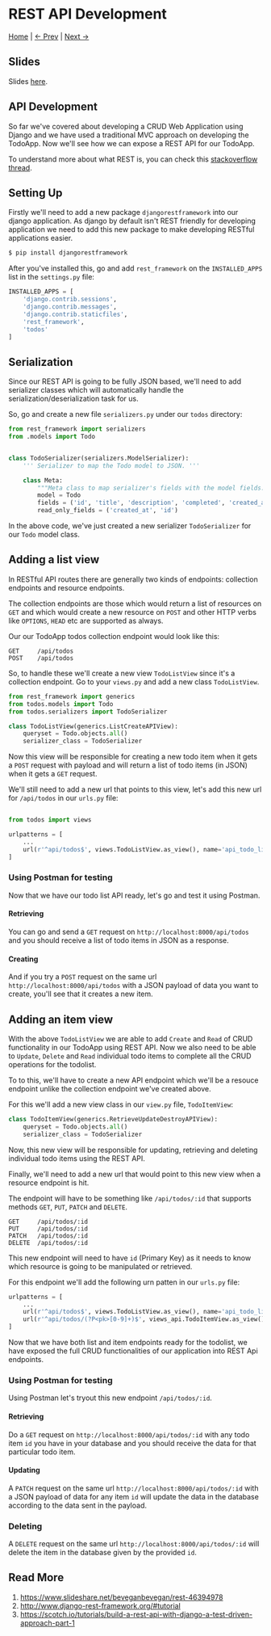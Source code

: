 REST API Development
=====================
[Home](https://github.com/kabirbaidhya/learn-python-django-web) | [← Prev](https://github.com/kabirbaidhya/learn-python-django-web/blob/master/units/django/10/hashtags.md) | [Next →]()

## Slides
Slides [here](https://www.slideshare.net/beveganbevegan/rest-46394978).

## API Development
So far we've covered about developing a CRUD Web Application using Django and we have used a traditional MVC approach on developing the TodoApp. Now we'll see how we can expose a REST API for our TodoApp.

To understand more about what REST is, you can check this [stackoverflow thread](https://stackoverflow.com/questions/671118/what-exactly-is-restful-programming#answer-671132).

## Setting Up
Firstly we'll need to add a new package `djangorestframework` into our django application. As django by default isn't REST friendly for developing application we need to add this new package to make developing RESTful applications easier.

```bash
$ pip install djangorestframework
```

After you've installed this, go and add `rest_framework` on the `INSTALLED_APPS` list in the `settings.py` file:
```python
INSTALLED_APPS = [
    'django.contrib.sessions',
    'django.contrib.messages',
    'django.contrib.staticfiles',
    'rest_framework',
    'todos'
]
```

## Serialization
Since our REST API is going to be fully JSON based, we'll need to add serializer classes which will automatically handle the serialization/deserialization task for us.

So, go and create a new file `serializers.py` under our `todos` directory:

```python
from rest_framework import serializers
from .models import Todo


class TodoSerializer(serializers.ModelSerializer):
    ''' Serializer to map the Todo model to JSON. '''

    class Meta:
        """Meta class to map serializer's fields with the model fields."""
        model = Todo
        fields = ('id', 'title', 'description', 'completed', 'created_at', 'user')
        read_only_fields = ('created_at', 'id')
```
In the above code, we've just created a new serializer `TodoSerializer` for our `Todo` model class.

## Adding a list view
In RESTful API routes there are generally two kinds of endpoints: collection endpoints and resource endpoints. 

The collection endpoints are those which would return a list of resources on `GET` and which would create a new resource on `POST` and other HTTP verbs like `OPTIONS`, `HEAD` etc are supported as always.

Our our TodoApp todos collection endpoint would look like this:
```
GET     /api/todos
POST    /api/todos
```
So, to handle these we'll create a new view `TodoListView` since it's a collection endpoint. Go to your `views.py` and add a new class `TodoListView`.

```python
from rest_framework import generics
from todos.models import Todo
from todos.serializers import TodoSerializer

class TodoListView(generics.ListCreateAPIView):
    queryset = Todo.objects.all()
    serializer_class = TodoSerializer
```

Now this view will be responsible for creating a new todo item when it gets a `POST` request with payload and will return a list of todo items (in JSON) when it gets a `GET` request.

We'll still need to add a new url that points to this view, let's add this new url for `/api/todos` in our `urls.py` file:

```python

from todos import views

urlpatterns = [
    ...
    url(r'^api/todos$', views.TodoListView.as_view(), name='api_todo_list')
]
```

### Using Postman for testing
Now that we have our todo list API ready, let's go and test it using Postman.

#### Retrieving
You can go and send a `GET` request on `http://localhost:8000/api/todos` and you should receive a list of todo items in JSON as a response.

#### Creating
And if you try a `POST` request on the same url `http://localhost:8000/api/todos` with a JSON payload of data you want to create, you'll see that it creates a new item.

## Adding an item view
With the above `TodoListView` we are able to add `Create` and `Read` of CRUD functionality in our TodoApp using REST API.
Now we also need to be able to `Update`, `Delete` and `Read` individual todo items to complete all the CRUD operations for the todolist.

To to this, we'll have to create a new API endpoint which we'll be a resouce endpoint unlike the collection endpoint we've created above.

For this we'll add a new view class in our `view.py` file, `TodoItemView`:

```python
class TodoItemView(generics.RetrieveUpdateDestroyAPIView):
    queryset = Todo.objects.all()
    serializer_class = TodoSerializer
```

Now, this new view will be responsible for updating, retrieving and deleting individual todo items using the REST API.

Finally, we'll need to add a new url that would point to this new view when a resource endpoint is hit. 

The endpoint will have to be something like `/api/todos/:id` that supports methods `GET`, `PUT`, `PATCH` and `DELETE`.
```
GET     /api/todos/:id
PUT     /api/todos/:id
PATCH   /api/todos/:id
DELETE  /api/todos/:id
```
This new endpoint will need to have `id` (Primary Key) as it needs to know which resource is going to be manipulated or retrieved.

For this endpoint we'll add the following urn patten in our `urls.py` file:
```python
urlpatterns = [
    ...
    url(r'^api/todos$', views.TodoListView.as_view(), name='api_todo_list'),
    url(r'^api/todos/(?P<pk>[0-9]+)$', views_api.TodoItemView.as_view(), name='api_todo_item')
]
```

Now that we have both list and item endpoints ready for the todolist, we have exposed the full CRUD functionalities of our application into REST Api endpoints.

### Using Postman for testing
Using Postman let's tryout this new endpoint `/api/todos/:id`.

#### Retrieving
Do a `GET` request on `http://localhost:8000/api/todos/:id` with any todo item `id` you have in your database and you should receive the data for that particular todo item.

#### Updating
A `PATCH` request on the same url `http://localhost:8000/api/todos/:id` with a JSON payload of data for any item `id` will update the data in the database according to the data sent in the payload.

### Deleting
A `DELETE` request on the same url `http://localhost:8000/api/todos/:id` will delete the item in the database given by the provided `id`.

## Read More

 1. https://www.slideshare.net/beveganbevegan/rest-46394978
 2. http://www.django-rest-framework.org/#tutorial
 3. https://scotch.io/tutorials/build-a-rest-api-with-django-a-test-driven-approach-part-1
